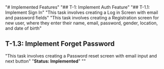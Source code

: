 "# Implemented Features" 
"## T-1: Implement Auth Feature" 
"## T-1.1: Implement Sign In" 
"This task involves creating a Log in Screen with email and password fields" 
"This task involves creating a Registration screen for new user, where they enter their name, email, password, gender, location, and date of birth" 
## T-1.3: Implement Forget Password
"This task involves creating a Password reset screen with email input and next button" 
"**Status: Implemented**" 
"" 
